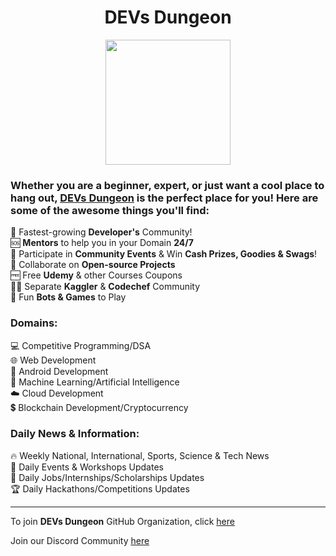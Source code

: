<h1 align="center">DEVs Dungeon</h1>

<div align=center>
    <img width="200px" src="https://github.com/Devs-Dungeon/.github/blob/main/profile/profile%20pic.jpg" />
</div>


### Whether you are a beginner, expert, or just want a cool place to hang out, [DEVs Dungeon](https://github.com/Devs-Dungeon) is the perfect place for you! Here are some of the awesome things you'll find:

:busts_in_silhouette: Fastest-growing **Developer's** Community!  
:sos: **Mentors** to help you in your Domain **24/7**  
:gift: Participate in **Community Events** & Win **Cash Prizes, Goodies & Swags**!  
:book: Collaborate on **Open-source Projects**  
:free: Free **Udemy** & other Courses Coupons  
:man_technologist: Separate **Kaggler** & **Codechef** Community   
:tada: Fun **Bots & Games** to Play  

### Domains:
:computer: Competitive Programming/DSA  
:globe_with_meridians: Web Development  
📱  Android Development  
:robot: Machine Learning/Artificial Intelligence  
:cloud: Cloud Development  
:heavy_dollar_sign:  Blockchain Development/Cryptocurrency  

### Daily News & Information:
:fire: Weekly National, International, Sports, Science & Tech News  
:ticket: Daily Events & Workshops Updates  
:briefcase: Daily Jobs/Internships/Scholarships Updates  
🏆 Daily Hackathons/Competitions Updates  

---

To join **DEVs Dungeon** GitHub Organization, click [here](https://github.com/Devs-Dungeon/support/issues/new?assignees=&labels=invite+me+to+the+organisation&template=invitation.yml&title=Please+invite+me+to+the+GitHub+Community+Organization)

Join our Discord Community [here](https://discord.io/DEVsDungeon)
